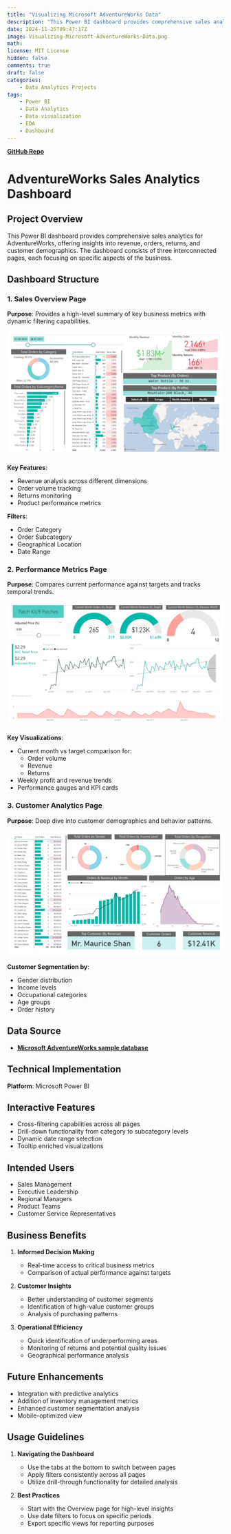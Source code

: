 ```yaml
---
title: "Visualizing Microsoft AdventureWorks Data"
description: "This Power BI dashboard provides comprehensive sales analytics for AdventureWorks, offering insights into revenue, orders, returns, and customer demographics. The dashboard consists of three interconnected pages, each focusing on specific aspects of the business."
date: 2024-11-25T09:47:17Z
image: Visualizing-Microsoft-AdventureWorks-Data.png
math: 
license: MIT License
hidden: false
comments: true
draft: false
categories:
    - Data Analytics Projects
tags:
    - Power BI
    - Data Analytics
    - Data visualization
    - EDA
    - Dashboard
---
```


**[GitHub Repo](https://github.com/U77w41/Power-BI-Dashboards/tree/main/Visualizing-Microsoft-AdventureWorks-Data)**

# AdventureWorks Sales Analytics Dashboard

## Project Overview
This Power BI dashboard provides comprehensive sales analytics for AdventureWorks, offering insights into revenue, orders, returns, and customer demographics. The dashboard consists of three interconnected pages, each focusing on specific aspects of the business.

## Dashboard Structure

### 1. Sales Overview Page
**Purpose**: Provides a high-level summary of key business metrics with dynamic filtering capabilities.

![Page1](AdventureWorks_Dashboard1.jpg)

**Key Features**:
- Revenue analysis across different dimensions
- Order volume tracking
- Returns monitoring
- Product performance metrics

**Filters**:
- Order Category
- Order Subcategory
- Geographical Location
- Date Range

### 2. Performance Metrics Page
**Purpose**: Compares current performance against targets and tracks temporal trends.

![Page2](AdventureWorks_Dashboard2.jpg)

**Key Visualizations**:
- Current month vs target comparison for:
  - Order volume
  - Revenue
  - Returns
- Weekly profit and revenue trends
- Performance gauges and KPI cards

### 3. Customer Analytics Page
**Purpose**: Deep dive into customer demographics and behavior patterns.

![Page3](AdventureWorks_Dashboard3.jpg)

**Customer Segmentation by**:
- Gender distribution
- Income levels
- Occupational categories
- Age groups
- Order history

## Data Source
- **[Microsoft AdventureWorks sample database](https://learn.microsoft.com/en-us/sql/samples/adventureworks-install-configure?view=sql-server-ver16&tabs=ssms)**


## Technical Implementation
**Platform**: Microsoft Power BI

## Interactive Features
- Cross-filtering capabilities across all pages
- Drill-down functionality from category to subcategory levels
- Dynamic date range selection
- Tooltip enriched visualizations

## Intended Users
- Sales Management
- Executive Leadership
- Regional Managers
- Product Teams
- Customer Service Representatives

## Business Benefits
1. **Informed Decision Making**
   - Real-time access to critical business metrics
   - Comparison of actual performance against targets

2. **Customer Insights**
   - Better understanding of customer segments
   - Identification of high-value customer groups
   - Analysis of purchasing patterns

3. **Operational Efficiency**
   - Quick identification of underperforming areas
   - Monitoring of returns and potential quality issues
   - Geographical performance analysis

## Future Enhancements
- Integration with predictive analytics
- Addition of inventory management metrics
- Enhanced customer segmentation analysis
- Mobile-optimized view

## Usage Guidelines
1. **Navigating the Dashboard**
   - Use the tabs at the bottom to switch between pages
   - Apply filters consistently across all pages
   - Utilize drill-through functionality for detailed analysis

2. **Best Practices**
   - Start with the Overview page for high-level insights
   - Use date filters to focus on specific periods
   - Export specific views for reporting purposes
